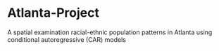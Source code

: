 # Atlanta-Project
A spatial examination racial-ethnic population patterns in Atlanta using conditional autoregressive (CAR) models
